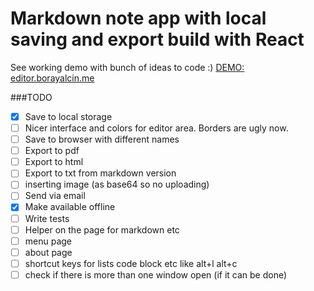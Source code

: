# Markdown note app with local saving and export build with React

See working demo with bunch of ideas to code :)
[DEMO: editor.borayalcin.me](https://editor.borayalcin.me/)

###TODO
- [x] Save to local storage
- [ ] Nicer interface and colors for editor area. Borders are ugly now.
- [ ] Save to browser with different names
- [ ] Export to pdf
- [ ] Export to html
- [ ] Export to txt from markdown version
- [ ] inserting image (as base64 so no uploading)
- [ ] Send via email
- [x] Make available offline
- [ ] Write tests
- [ ] Helper on the page for markdown etc
- [ ] menu page
- [ ] about page
- [ ] shortcut keys for lists code block etc like alt+l alt+c
- [ ] check if there is more than one window open (if it can be done)